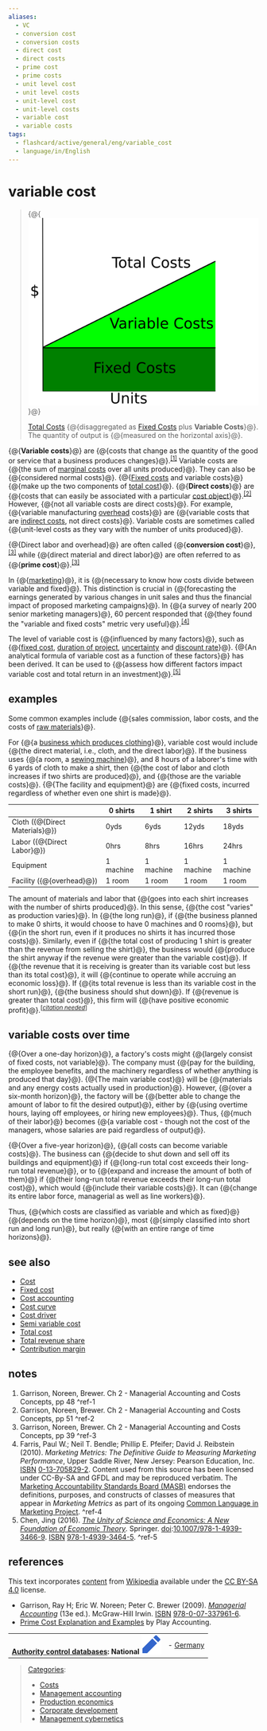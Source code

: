```yaml
---
aliases:
  - VC
  - conversion cost
  - conversion costs
  - direct cost
  - direct costs
  - prime cost
  - prime costs
  - unit level cost
  - unit level costs
  - unit-level cost
  - unit-level costs
  - variable cost
  - variable costs
tags:
  - flashcard/active/general/eng/variable_cost
  - language/in/English
---
```


# variable cost

> {@{![[Total Costs](total%20costs.md) disaggregated as [Fixed Costs](Fixed%20Costs.md) plus __Variable Costs__](../../archives/Wikimedia%20Commons/CVP-TC-FC-VC.svg)}@}
>
> [Total Costs](total%20costs.md) {@{disaggregated as [Fixed Costs](fixed%20costs.md) plus __Variable Costs__}@}. The quantity of output is {@{measured on the horizontal axis}@}. <!--SR:!2026-01-23,294,330!2025-11-28,249,330!2025-12-03,253,330-->

{@{__Variable costs__}@} are {@{costs that change as the quantity of the good or service that a business produces changes}@}.<sup>[\[1\]](#^ref-1)</sup> Variable costs are {@{the sum of [marginal costs](marginal%20cost.md) over all units produced}@}. They can also be {@{considered normal costs}@}. {@{[Fixed costs](fixed%20cost.md) and variable costs}@} {@{make up the two components of [total cost](total%20cost.md)}@}. {@{__Direct costs__}@} are {@{costs that can easily be associated with a particular [cost object](cost%20object.md)}@}.<sup>[\[2\]](#^ref-2)</sup> However, {@{not all variable costs are direct costs}@}. For example, {@{variable manufacturing [overhead](overhead%20(business).md) costs}@} are {@{variable costs that are [indirect costs](indirect%20costs.md), not direct costs}@}. Variable costs are sometimes called {@{unit-level costs as they vary with the number of units produced}@}. <!--SR:!2025-12-12,260,330!2026-01-23,294,330!2026-01-23,294,330!2026-01-23,294,330!2026-01-23,294,330!2025-12-05,255,330!2025-12-04,254,330!2025-12-02,253,330!2025-08-24,168,310!2026-01-23,294,330!2027-06-23,681,330!2025-11-26,247,330-->

{@{Direct labor and overhead}@} are often called {@{__conversion cost__}@},<sup>[\[3\]](#^ref-3)</sup> while {@{direct material and direct labor}@} are often referred to as {@{__prime cost__}@}.<sup>[\[3\]](#^ref-3)</sup> <!--SR:!2026-01-23,294,330!2025-12-04,255,330!2027-07-15,696,330!2025-12-10,259,330-->

In {@{[marketing](marketing.md)}@}, it is {@{necessary to know how costs divide between variable and fixed}@}. This distinction is crucial in {@{forecasting the earnings generated by various changes in unit sales and thus the financial impact of proposed marketing campaigns}@}. In {@{a survey of nearly 200 senior marketing managers}@}, 60 percent responded that {@{they found the "variable and fixed costs" metric very useful}@}.<sup>[\[4\]](#^ref-4)</sup> <!--SR:!2025-12-15,262,330!2026-01-23,294,330!2026-12-20,497,310!2025-11-09,233,330!2026-01-23,294,330-->

The level of variable cost is {@{influenced by many factors}@}, such as {@{[fixed cost](fixed%20cost.md), [duration of project](duration%20(project%20management).md), [uncertainty](uncertainty.md) and [discount rate](interest%20rate.md)}@}. {@{An analytical formula of variable cost as a function of these factors}@} has been derived. It can be used to {@{assess how different factors impact variable cost and total return in an investment}@}.<sup>[\[5\]](#^ref-5)</sup> <!--SR:!2025-12-04,255,330!2025-08-25,171,310!2025-11-12,235,330!2025-08-25,169,310-->

## examples

Some common examples include {@{sales commission, labor costs, and the costs of [raw materials](raw%20material.md)}@}. <!--SR:!2026-08-12,434,310-->

For {@{a [business which produces clothing](clothing%20industry.md)}@}, variable cost would include {@{the direct material, i.e., cloth, and the direct labor}@}. If the business uses {@{a room, a [sewing machine](sewing%20machine.md)}@}, and 8 hours of a laborer's time with 6 yards of cloth to make a shirt, then {@{the cost of labor and cloth increases if two shirts are produced}@}, and {@{those are the variable costs}@}. {@{The facility and equipment}@} are {@{fixed costs, incurred regardless of whether even one shirt is made}@}. <!--SR:!2025-12-10,259,330!2027-08-03,711,330!2026-01-23,294,330!2025-08-23,167,310!2025-12-13,261,330!2025-12-09,258,330!2026-01-23,294,330-->

|                                  | 0 shirts  | 1 shirt   | 2 shirts  | 3 shirts  |
| -------------------------------- | --------- | --------- | --------- | --------- |
| Cloth \({@{Direct Materials}@}\) | 0yds      | 6yds      | 12yds     | 18yds     |
| Labor \({@{Direct Labor}@}\)     | 0hrs      | 8hrs      | 16hrs     | 24hrs     |
| Equipment                        | 1 machine | 1 machine | 1 machine | 1 machine |
| Facility \({@{overhead}@}\)      | 1 room    | 1 room    | 1 room    | 1 room    | <!--SR:!2025-11-20,242,330!2026-01-23,294,330!2025-12-03,253,330-->

The amount of materials and labor that {@{goes into each shirt increases with the number of shirts produced}@}. In this sense, {@{the cost "varies" as production varies}@}. In {@{the long run}@}, if {@{the business planned to make 0 shirts, it would choose to have 0 machines and 0 rooms}@}, but {@{in the short run, even if it produces no shirts it has incurred those costs}@}. Similarly, even if {@{the total cost of producing 1 shirt is greater than the revenue from selling the shirt}@}, the business would {@{produce the shirt anyway if the revenue were greater than the variable cost}@}. If {@{the revenue that it is receiving is greater than its variable cost but less than its total cost}@}, it will {@{continue to operate while accruing an economic loss}@}. If {@{its total revenue is less than its variable cost in the short run}@}, {@{the business should shut down}@}. If {@{revenue is greater than total cost}@}, this firm will {@{have positive economic profit}@}.<sup>\[_[citation needed](https://en.wikipedia.org/wiki/Wikipedia:Citation%20needed)_\]</sup> <!--SR:!2025-11-03,213,310!2025-12-05,255,330!2025-11-27,248,330!2025-11-12,235,330!2025-11-10,234,330!2026-01-23,294,330!2025-11-21,243,330!2026-01-23,294,330!2026-01-23,294,330!2025-11-23,245,330!2026-01-23,294,330!2026-01-23,294,330!2025-11-24,246,330-->

## variable costs over time

<!-- | ![](../../archives/Wikimedia%20Commons/Question%20book-new.svg) | This section __does not [cite](https://en.wikipedia.org/wiki/Wikipedia:Citing%20sources) any [sources](https://en.wikipedia.org/wiki/Wikipedia:Verifiability)__. Please help [improve this section](https://en.wikipedia.org/wiki/Special:EditPage/Variable%20cost) by [adding citations to reliable sources](https://en.wikipedia.org/wiki/Help:Referencing%20for%20beginners). Unsourced material may be challenged and [removed](https://en.wikipedia.org/wiki/Wikipedia:Verifiability#Burden%20of%20evidence)._Find sources:_ ["Variable cost"](https://www.google.com/search?as_eq=wikipedia&q=%22Variable+cost%22) – [news](https://www.google.com/search?tbm=nws&q=%22Variable+cost%22+-wikipedia&tbs=ar:1) __·__ [newspapers](https://www.google.com/search?&q=%22Variable+cost%22&tbs=bkt:s&tbm=bks) __·__ [books](https://www.google.com/search?tbs=bks:1&q=%22Variable+cost%22+-wikipedia) __·__ [scholar](https://scholar.google.com/scholar?q=%22Variable+cost%22) __·__ [JSTOR](https://www.jstor.org/action/doBasicSearch?Query=%22Variable+cost%22&acc=on&wc=on) _\(November 2023\)__ \([Learn how and when to remove this message](https://en.wikipedia.org/wiki/Help:Maintenance%20template%20removal)\)_ | -->

{@{Over a one-day horizon}@}, a factory's costs might {@{largely consist of fixed costs, not variable}@}. The company must {@{pay for the building, the employee benefits, and the machinery regardless of whether anything is produced that day}@}. {@{The main variable cost}@} will be {@{materials and any energy costs actually used in production}@}. However, {@{over a six-month horizon}@}, the factory will be {@{better able to change the amount of labor to fit the desired output}@}, either by {@{using overtime hours, laying off employees, or hiring new employees}@}. Thus, {@{much of their labor}@} becomes {@{a variable cost - though not the cost of the managers, whose salaries are paid regardless of output}@}. <!--SR:!2025-12-20,266,330!2025-11-08,232,330!2025-08-26,172,310!2025-11-13,236,330!2025-11-11,235,330!2026-01-23,294,330!2025-11-12,236,330!2026-01-23,294,330!2026-01-23,294,330!2025-09-25,193,310-->

{@{Over a five-year horizon}@}, {@{all costs can become variable costs}@}. The business can {@{decide to shut down and sell off its buildings and equipment}@} if {@{long-run total cost exceeds their long-run total revenue}@}, or to {@{expand and increase the amount of both of them}@} if {@{their long-run total revenue exceeds their long-run total cost}@}, which would {@{include their variable costs}@}. It can {@{change its entire labor force, managerial as well as line workers}@}. <!--SR:!2025-11-22,244,330!2025-12-03,254,330!2027-08-04,712,330!2025-12-21,268,330!2026-01-23,294,330!2026-01-23,294,330!2025-12-03,254,330!2025-12-08,257,330-->

Thus, {@{which costs are classified as variable and which as fixed}@} {@{depends on the time horizon}@}, most {@{simply classified into short run and long run}@}, but really {@{with an entire range of time horizons}@}. <!--SR:!2027-04-29,642,330!2025-11-11,234,330!2025-12-07,256,330!2025-11-14,237,330-->

## see also

- [Cost](cost.md)
- [Fixed cost](fixed%20cost.md)
- [Cost accounting](cost%20accounting.md)
- [Cost curve](cost%20curve.md)
- [Cost driver](cost%20driver.md)
- [Semi variable cost](semi%20variable%20cost.md)
- [Total cost](total%20cost.md)
- [Total revenue share](total%20revenue%20share.md)
- [Contribution margin](contribution%20margin.md)

## notes

1. Garrison, Noreen, Brewer. Ch 2 - Managerial Accounting and Costs Concepts, pp 48 <a id="^ref-1"></a>^ref-1
2. Garrison, Noreen, Brewer. Ch 2 - Managerial Accounting and Costs Concepts, pp 51 <a id="^ref-2"></a>^ref-2
3. Garrison, Noreen, Brewer. Ch 2 - Managerial Accounting and Costs Concepts, pp 39 <a id="^ref-3"></a>^ref-3
4. Farris, Paul W.; Neil T. Bendle; Phillip E. Pfeifer; David J. Reibstein \(2010\). _Marketing Metrics: The Definitive Guide to Measuring Marketing Performance_, Upper Saddle River, New Jersey: Pearson Education, Inc. [ISBN](ISBN%20(identifier).md) [0-13-705829-2](https://en.wikipedia.org/wiki/Special:BookSources/0-13-705829-2). Content used from this source has been licensed under CC-By-SA and GFDL and may be reproduced verbatim. The [Marketing Accountability Standards Board \(MASB\)](Marketing%20Accountability%20Standards%20Board%20(MASB).md) endorses the definitions, purposes, and constructs of classes of measures that appear in _Marketing Metrics_ as part of its ongoing [Common Language in Marketing Project](http://www.commonlanguage.wikispaces.net/). <a id="^ref-4"></a>^ref-4
5. <a id="CITEREFChen2016"></a> Chen, Jing \(2016\). [_The Unity of Science and Economics: A New Foundation of Economic Theory_](https://www.springer.com/us/book/9781493934645). Springer. [doi](doi%20(identifier).md):[10.1007/978-1-4939-3466-9](https://doi.org/10.1007%2F978-1-4939-3466-9). [ISBN](ISBN%20(identifier).md) [978-1-4939-3464-5](https://en.wikipedia.org/wiki/Special:BookSources/978-1-4939-3464-5). <a id="^ref-5"></a>^ref-5

## references

This text incorporates [content](https://en.wikipedia.org/wiki/variable_cost) from [Wikipedia](Wikipedia.md) available under the [CC BY-SA 4.0](https://creativecommons.org/licenses/by-sa/4.0/) license.

- <a id="CITEREFGarrisonEric W. NoreenPeter C. Brewer2009"></a> Garrison, Ray H; Eric W. Noreen; Peter C. Brewer \(2009\). [_Managerial Accounting_](http://www.mhhe.com/garrison13e) \(13e ed.\). McGraw-Hill Irwin. [ISBN](ISBN%20(identifier).md) [978-0-07-337961-6](https://en.wikipedia.org/wiki/Special:BookSources/978-0-07-337961-6).
- [Prime Cost Explanation and Examples](https://www.playaccounting.com/explanation/exp-ma/prime-cost/) by Play Accounting.

|                                                                                                                                                                                                                                                  |                                              |
| ------------------------------------------------------------------------------------------------------------------------------------------------------------------------------------------------------------------------------------------------:| -------------------------------------------- |
| __[Authority control databases](https://en.wikipedia.org/wiki/Help:Authority%20control): National [![Edit this at Wikidata](../../archives/Wikimedia%20Commons/OOjs%20UI%20icon%20edit-ltr-progressive.svg)](https://www.wikidata.org/wiki/Q174915#identifiers)__ | - [Germany](https://d-nb.info/gnd/4187411-0) |

> [Categories](https://en.wikipedia.org/wiki/Help:Category):
>
> - [Costs](https://en.wikipedia.org/wiki/Category:Costs)
> - [Management accounting](https://en.wikipedia.org/wiki/Category:Management%20accounting)
> - [Production economics](https://en.wikipedia.org/wiki/Category:Production%20economics)
> - [Corporate development](https://en.wikipedia.org/wiki/Category:Corporate%20development)
> - [Management cybernetics](https://en.wikipedia.org/wiki/Category:Management%20cybernetics)
